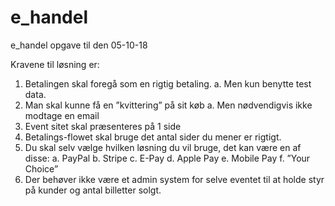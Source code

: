 # e_handel
e_handel opgave til den 05-10-18

Kravene til løsning er:
1. Betalingen skal foregå som en rigtig betaling.
a. Men kun benytte test data.
2. Man skal kunne få en ”kvittering” på sit køb
a. Men nødvendigvis ikke modtage en email
3. Event sitet skal præsenteres på 1 side
4. Betalings-flowet skal bruge det antal sider du mener er rigtigt.
5. Du skal selv vælge hvilken løsning du vil bruge, det kan være en af disse:
a. PayPal
b. Stripe
c. E-Pay
d. Apple Pay
e. Mobile Pay
f. ”Your Choice”
6. Der behøver ikke være et admin system for selve eventet til at holde styr på kunder og antal
billetter solgt.